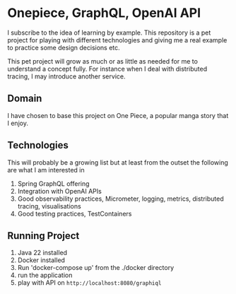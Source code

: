 # Onepiece, GraphQL, OpenAI API

I subscribe to the idea of learning by example. This repository is a pet project for playing with different
technologies and giving me a real example to practice some design decisions etc.

This pet project will grow as much or as little as needed for me to understand a concept fully. For instance
when I deal with distributed tracing, I may introduce another service.

## Domain

I have chosen to base this project on One Piece, a popular manga story that I enjoy.

## Technologies

This will probably be a growing list but at least from the outset the following are what I am interested in

1. Spring GraphQL offering
2. Integration with OpenAI APIs
3. Good observability practices, Micrometer, logging, metrics, distributed tracing, visualisations
4. Good testing practices, TestContainers

## Running Project

1. Java 22 installed
2. Docker installed
3. Run 'docker-compose up' from the ./docker directory
4. run the application
5. play with API on `http://localhost:8080/graphiql`